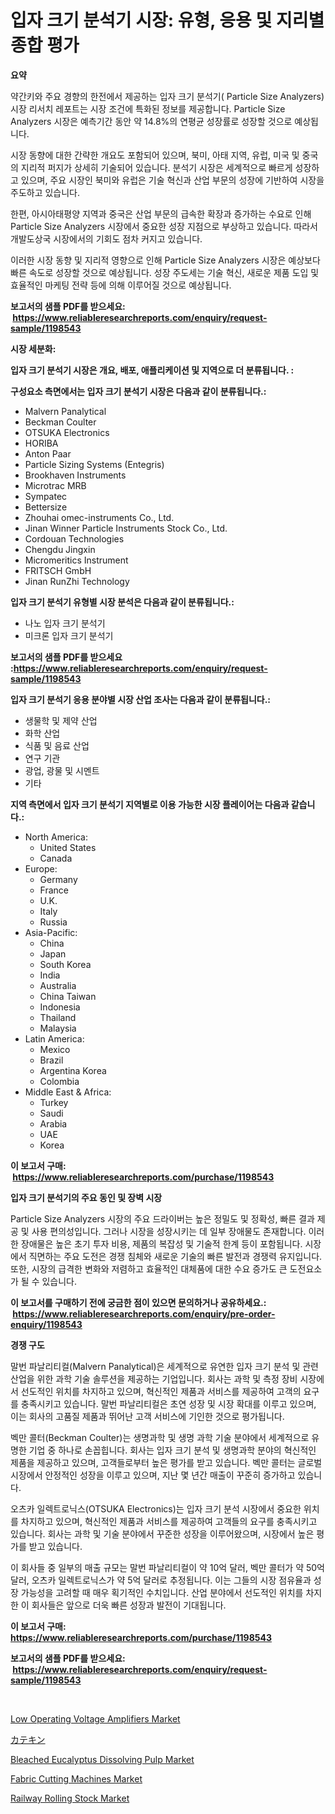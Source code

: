 <p><h1>입자 크기 분석기 시장: 유형, 응용 및 지리별 종합 평가</h1></p><p><strong>요약</strong></p>
<p><p>약간키와 주요 경향의 한전에서 제공하는 입자 크기 분석기( Particle Size Analyzers) 시장 리서치 레포트는 시장 조건에 특화된 정보를 제공합니다. Particle Size Analyzers 시장은 예측기간 동안 약 14.8%의 연평균 성장률로 성장할 것으로 예상됩니다.</p><p>시장 동향에 대한 간략한 개요도 포함되어 있으며, 북미, 아태 지역, 유럽, 미국 및 중국의 지리적 퍼지가 상세히 기술되어 있습니다. 분석기 시장은 세계적으로 빠르게 성장하고 있으며, 주요 시장인 북미와 유럽은 기술 혁신과 산업 부문의 성장에 기반하여 시장을 주도하고 있습니다.</p><p>한편, 아시아태평양 지역과 중국은 산업 부문의 급속한 확장과 증가하는 수요로 인해 Particle Size Analyzers 시장에서 중요한 성장 지점으로 부상하고 있습니다. 따라서 개발도상국 시장에서의 기회도 점차 커지고 있습니다.</p><p>이러한 시장 동향 및 지리적 영향으로 인해 Particle Size Analyzers 시장은 예상보다 빠른 속도로 성장할 것으로 예상됩니다. 성장 주도세는 기술 혁신, 새로운 제품 도입 및 효율적인 마케팅 전략 등에 의해 이루어질 것으로 예상됩니다.</p></p>
<p><strong>보고서의 샘플 PDF를 받으세요: &nbsp;<a href="https://www.reliableresearchreports.com/enquiry/request-sample/1198543">https://www.reliableresearchreports.com/enquiry/request-sample/1198543</a></strong></p>
<p><strong>시장 세분화:</strong></p>
<p><strong> 입자 크기 분석기 시장은 개요, 배포, 애플리케이션 및 지역으로 더 분류됩니다. :</strong></p>
<p><strong>구성요소 측면에서는 입자 크기 분석기 시장은 다음과 같이 분류됩니다.:</strong></p>
<p><ul><li>Malvern Panalytical</li><li>Beckman Coulter</li><li>OTSUKA Electronics</li><li>HORIBA</li><li>Anton Paar</li><li>Particle Sizing Systems (Entegris)</li><li>Brookhaven Instruments</li><li>Microtrac MRB</li><li>Sympatec</li><li>Bettersize</li><li>Zhouhai omec-instruments Co., Ltd.</li><li>Jinan Winner Particle Instruments Stock Co., Ltd.</li><li>Cordouan Technologies</li><li>Chengdu Jingxin</li><li>Micromeritics Instrument</li><li>FRITSCH GmbH</li><li>Jinan RunZhi Technology</li></ul></p>
<p><strong> 입자 크기 분석기 유형별 시장 분석은 다음과 같이 분류됩니다.:</strong></p>
<p><ul><li>나노 입자 크기 분석기</li><li>미크론 입자 크기 분석기</li></ul></p>
<p><strong>보고서의 샘플 PDF를 받으세요 :<a href="https://www.reliableresearchreports.com/enquiry/request-sample/1198543">https://www.reliableresearchreports.com/enquiry/request-sample/1198543</a></strong></p>
<p><strong> 입자 크기 분석기 응용 분야별 시장 산업 조사는 다음과 같이 분류됩니다.:</strong></p>
<p><ul><li>생물학 및 제약 산업</li><li>화학 산업</li><li>식품 및 음료 산업</li><li>연구 기관</li><li>광업, 광물 및 시멘트</li><li>기타</li></ul></p>
<p><strong>지역 측면에서 입자 크기 분석기 지역별로 이용 가능한 시장 플레이어는 다음과 같습니다.:</strong></p>
<p><ul>
    <li>
        North America:
        <ul>
            <li>United States</li>
            <li>Canada</li>
        </ul>
    </li>
    <li>
        Europe:
        <ul>
            <li>Germany</li>
            <li>France</li>
            <li>U.K.</li>
            <li>Italy</li>
            <li>Russia</li>
        </ul>
    </li>
    <li>
        Asia-Pacific:
        <ul>
            <li>China</li>
            <li>Japan</li>
            <li>South Korea</li>
            <li>India</li>
            <li>Australia</li>
            <li>China Taiwan</li>
            <li>Indonesia</li>
            <li>Thailand</li>
            <li>Malaysia</li>
        </ul>
    </li>
    <li>
        Latin America:
        <ul>
            <li>Mexico</li>
            <li>Brazil</li>
            <li>Argentina Korea</li>
            <li>Colombia</li>
        </ul>
    </li>
    <li>
        Middle East & Africa:
        <ul>
            <li>Turkey</li>
            <li>Saudi</li>
            <li>Arabia</li>
            <li>UAE</li>
            <li>Korea</li>
        </ul>
    </li>
    </ul></p>
<p><strong>이 보고서 구매: &nbsp;<a href="https://www.reliableresearchreports.com/purchase/1198543">https://www.reliableresearchreports.com/purchase/1198543</a></strong></p>
<p><strong>입자 크기 분석기의 주요 동인 및 장벽 시장</strong></p>
<p><p>Particle Size Analyzers 시장의 주요 드라이버는 높은 정밀도 및 정확성, 빠른 결과 제공 및 사용 편의성입니다. 그러나 시장을 성장시키는 데 일부 장애물도 존재합니다. 이러한 장애물은 높은 초기 투자 비용, 제품의 복잡성 및 기술적 한계 등이 포함됩니다. 시장에서 직면하는 주요 도전은 경쟁 침체와 새로운 기술의 빠른 발전과 경쟁력 유지입니다. 또한, 시장의 급격한 변화와 저렴하고 효율적인 대체품에 대한 수요 증가도 큰 도전요소가 될 수 있습니다.</p></p>
<p><strong>이 보고서를 구매하기 전에 궁금한 점이 있으면 문의하거나 공유하세요.: &nbsp;<a href="https://www.reliableresearchreports.com/enquiry/pre-order-enquiry/1198543">https://www.reliableresearchreports.com/enquiry/pre-order-enquiry/1198543</a></strong></p>
<p><strong>경쟁 구도</strong></p>
<p><p>말번 파날리티컬(Malvern Panalytical)은 세계적으로 유연한 입자 크기 분석 및 관련 산업을 위한 과학 기술 솔루션을 제공하는 기업입니다. 회사는 과학 및 측정 장비 시장에서 선도적인 위치를 차지하고 있으며, 혁신적인 제품과 서비스를 제공하여 고객의 요구를 충족시키고 있습니다. 말번 파날리티컬은 초연 성장 및 시장 확대를 이루고 있으며, 이는 회사의 고품질 제품과 뛰어난 고객 서비스에 기인한 것으로 평가됩니다. </p><p>벡만 콜터(Beckman Coulter)는 생명과학 및 생명 과학 기술 분야에서 세계적으로 유명한 기업 중 하나로 손꼽힙니다. 회사는 입자 크기 분석 및 생명과학 분야의 혁신적인 제품을 제공하고 있으며, 고객들로부터 높은 평가를 받고 있습니다. 벡만 콜터는 글로벌 시장에서 안정적인 성장을 이루고 있으며, 지난 몇 년간 매출이 꾸준히 증가하고 있습니다. </p><p>오츠카 일렉트로닉스(OTSUKA Electronics)는 입자 크기 분석 시장에서 중요한 위치를 차지하고 있으며, 혁신적인 제품과 서비스를 제공하여 고객들의 요구를 충족시키고 있습니다. 회사는 과학 및 기술 분야에서 꾸준한 성장을 이루어왔으며, 시장에서 높은 평가를 받고 있습니다. </p><p>이 회사들 중 일부의 매출 규모는 말번 파날리티컬이 약 10억 달러, 벡만 콜터가 약 50억 달러, 오츠카 일렉트로닉스가 약 5억 달러로 추정됩니다. 이는 그들의 시장 점유율과 성장 가능성을 고려할 때 매우 획기적인 수치입니다. 산업 분야에서 선도적인 위치를 차지한 이 회사들은 앞으로 더욱 빠른 성장과 발전이 기대됩니다.</p></p>
<p><strong>이 보고서 구매: &nbsp; <a href="https://www.reliableresearchreports.com/purchase/1198543">https://www.reliableresearchreports.com/purchase/1198543</a></strong></p>
<p><strong>보고서의 샘플 PDF를 받으세요: &nbsp;<a href="https://www.reliableresearchreports.com/enquiry/request-sample/1198543">https://www.reliableresearchreports.com/enquiry/request-sample/1198543</a></strong><strong></strong></p>
<p>&nbsp;</p>
<p><p><a href="https://view.publitas.com/reportprime-1/low-operating-voltage-amplifiers-market-size-growing-and-forecasted-for-period-from-2024-2031-and-provides-complete-market-analysis-of-this-market/">Low Operating Voltage Amplifiers Market</a></p><p><a href="https://github.com/efcvopdgkdx128/Market-Research-Report-List-1/blob/main/1031091188145.md">カテキン</a></p><p><a href="https://summer-dogwood-3e9.notion.site/Bleached-Eucalyptus-Dissolving-Pulp-Market-Size-2024-2031-Global-Industrial-Analysis-Key-Geograph-96b7f000df2f45f6ad878e2d09bccec2">Bleached Eucalyptus Dissolving Pulp Market</a></p><p><a href="https://issuu.com/reportprime-2/docs/fabric-cutting-machines-market-size-2030.pptx">Fabric Cutting Machines Market</a></p><p><a href="https://github.com/derrinmiltonellis35gcl/Market-Research-Report-List-1/blob/main/railway-rolling-stock-market.md">Railway Rolling Stock Market</a></p></p>